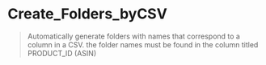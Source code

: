 Create_Folders_byCSV
====================

> Automatically generate folders with names that correspond to a column in a CSV.
> the folder names must be found in the column titled PRODUCT_ID (ASIN)
